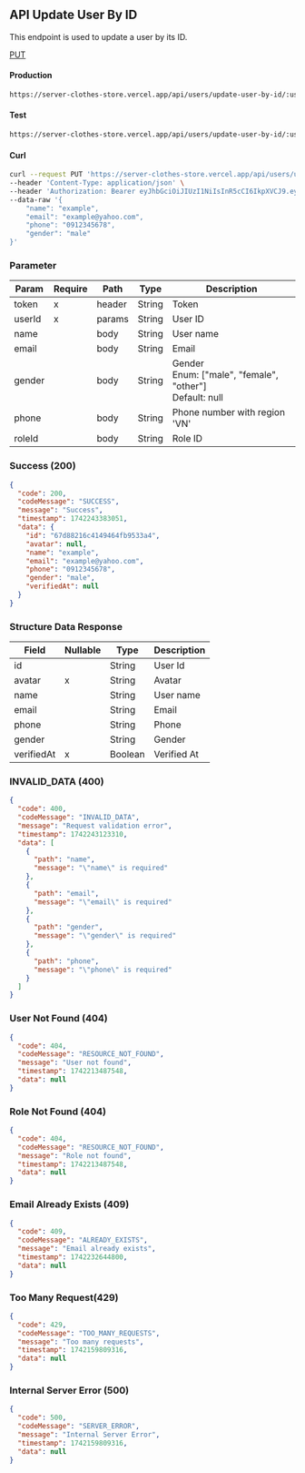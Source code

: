 ## API Update User By ID

This endpoint is used to update a user by its ID.

[PUT](#)

#### Production

```bash
https://server-clothes-store.vercel.app/api/users/update-user-by-id/:userId
```

#### Test

```bash
https://server-clothes-store.vercel.app/api/users/update-user-by-id/:userId
```

#### Curl

```bash
curl --request PUT 'https://server-clothes-store.vercel.app/api/users/update-user-by-id/67d7e61b5114396a4af8b95d' \
--header 'Content-Type: application/json' \
--header 'Authorization: Bearer eyJhbGciOiJIUzI1NiIsInR5cCI6IkpXVCJ9.eyJpZCI6IjY3ZDJhMzMyYzhhMjEzYjA1MDI4MzNjNiIsInR5cGUiOiJVc2VyIiwiaWF0IjoxNzQyMjAxMDU5LCJleHAiOjE3NDIyMDE5NTl9.gsqLAzSlJKDPU3D9gvKg_I42NJ3NhI2d5svf-MYywDo' \
--data-raw '{
    "name": "example",
    "email": "example@yahoo.com",
    "phone": "0912345678",
    "gender": "male"
}'
```

### Parameter

| Param  | Require | Path   | Type   | Description                                                  |
| ------ | ------- | ------ | ------ | ------------------------------------------------------------ |
| token  | x       | header | String | Token                                                        |
| userId | x       | params | String | User ID                                                      |
| name   |         | body   | String | User name                                                    |
| email  |         | body   | String | Email                                                        |
| gender |         | body   | String | Gender<br>Enum: ["male", "female", "other"]<br>Default: null |
| phone  |         | body   | String | Phone number with region 'VN'                                |
| roleId |         | body   | String | Role ID                                                      |

### Success (200)

```json
{
  "code": 200,
  "codeMessage": "SUCCESS",
  "message": "Success",
  "timestamp": 1742243383051,
  "data": {
    "id": "67d88216c4149464fb9533a4",
    "avatar": null,
    "name": "example",
    "email": "example@yahoo.com",
    "phone": "0912345678",
    "gender": "male",
    "verifiedAt": null
  }
}
```

### Structure Data Response

| Field      | Nullable | Type    | Description |
| ---------- | -------- | ------- | ----------- |
| id         |          | String  | User Id     |
| avatar     | x        | String  | Avatar      |
| name       |          | String  | User name   |
| email      |          | String  | Email       |
| phone      |          | String  | Phone       |
| gender     |          | String  | Gender      |
| verifiedAt | x        | Boolean | Verified At |

### INVALID_DATA (400)

```json
{
  "code": 400,
  "codeMessage": "INVALID_DATA",
  "message": "Request validation error",
  "timestamp": 1742243123310,
  "data": [
    {
      "path": "name",
      "message": "\"name\" is required"
    },
    {
      "path": "email",
      "message": "\"email\" is required"
    },
    {
      "path": "gender",
      "message": "\"gender\" is required"
    },
    {
      "path": "phone",
      "message": "\"phone\" is required"
    }
  ]
}
```

### User Not Found (404)

```json
{
  "code": 404,
  "codeMessage": "RESOURCE_NOT_FOUND",
  "message": "User not found",
  "timestamp": 1742213487548,
  "data": null
}
```

### Role Not Found (404)

```json
{
  "code": 404,
  "codeMessage": "RESOURCE_NOT_FOUND",
  "message": "Role not found",
  "timestamp": 1742213487548,
  "data": null
}
```

### Email Already Exists (409)

```json
{
  "code": 409,
  "codeMessage": "ALREADY_EXISTS",
  "message": "Email already exists",
  "timestamp": 1742232644800,
  "data": null
}
```

### Too Many Request(429)

```json
{
  "code": 429,
  "codeMessage": "TOO_MANY_REQUESTS",
  "message": "Too many requests",
  "timestamp": 1742159809316,
  "data": null
}
```

### Internal Server Error (500)

```json
{
  "code": 500,
  "codeMessage": "SERVER_ERROR",
  "message": "Internal Server Error",
  "timestamp": 1742159809316,
  "data": null
}
```
